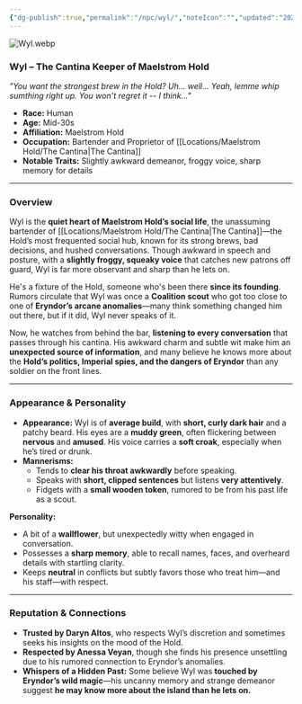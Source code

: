 ```yaml
---
{"dg-publish":true,"permalink":"/npc/wyl/","noteIcon":"","updated":"2025-02-22T22:09:46.685-08:00"}
---
```


![Wyl.webp](/img/user/Wyl.webp)
### **Wyl – The Cantina Keeper of Maelstrom Hold**

_"You want the strongest brew in the Hold? Uh... well... Yeah, lemme whip sumthing right up. You won't regret it -- I think..."_

- **Race:** Human
- **Age:** Mid-30s
- **Affiliation:** Maelstrom Hold
- **Occupation:** Bartender and Proprietor of [[Locations/Maelstrom Hold/The Cantina\|The Cantina]]
- **Notable Traits:** Slightly awkward demeanor, froggy voice, sharp memory for details

---

### **Overview**

Wyl is the **quiet heart of Maelstrom Hold’s social life**, the unassuming bartender of [[Locations/Maelstrom Hold/The Cantina\|The Cantina]]—the Hold’s most frequented social hub, known for its strong brews, bad decisions, and hushed conversations. Though awkward in speech and posture, with a **slightly froggy, squeaky voice** that catches new patrons off guard, Wyl is far more observant and sharp than he lets on.

He's a fixture of the Hold, someone who's been there **since its founding**. Rumors circulate that Wyl was once a **Coalition scout** who got too close to one of **Eryndor’s arcane anomalies**—many think something changed him out there, but if it did, Wyl never speaks of it.

Now, he watches from behind the bar, **listening to every conversation** that passes through his cantina. His awkward charm and subtle wit make him an **unexpected source of information**, and many believe he knows more about the **Hold’s politics, Imperial spies, and the dangers of Eryndor** than any soldier on the front lines.

---

### **Appearance & Personality**

- **Appearance:** Wyl is of **average build**, with **short, curly dark hair** and a patchy beard. His eyes are a **muddy green**, often flickering between **nervous** and **amused**. His voice carries a **soft croak**, especially when he’s tired or drunk.
- **Mannerisms:**
    - Tends to **clear his throat awkwardly** before speaking.
    - Speaks with **short, clipped sentences** but listens **very attentively**.
    - Fidgets with a **small wooden token**, rumored to be from his past life as a scout.

**Personality:**

- A bit of a **wallflower**, but unexpectedly witty when engaged in conversation.
- Possesses a **sharp memory**, able to recall names, faces, and overheard details with startling clarity.
- Keeps **neutral** in conflicts but subtly favors those who treat him—and his staff—with respect.

---

### **Reputation & Connections**

- **Trusted by Daryn Altos**, who respects Wyl’s discretion and sometimes seeks his insights on the mood of the Hold.
- **Respected by Anessa Veyan**, though she finds his presence unsettling due to his rumored connection to Eryndor’s anomalies.
- **Whispers of a Hidden Past:** Some believe Wyl was **touched by Eryndor’s wild magic**—his uncanny memory and strange demeanor suggest **he may know more about the island than he lets on.**